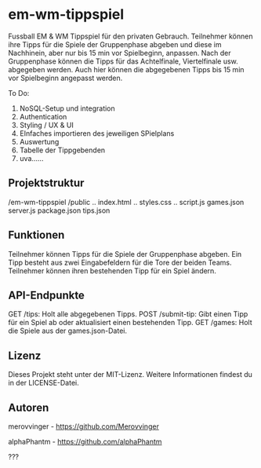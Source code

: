 # em-wm-tippspiel
Fussball EM &amp; WM Tippspiel für den privaten Gebrauch.
Teilnehmer können ihre Tipps für die Spiele der Gruppenphase abgeben und diese im Nachhinein, aber nur bis 15 min vor Spielbeginn, anpassen.
Nach der Gruppenphase können die Tipps für das Achtelfinale, Viertelfinale usw. abgegeben werden.
Auch hier können die abgegebenen Tipps bis 15 min vor Spielbeginn angepasst werden.

To Do:
1. NoSQL-Setup und integration
2. Authentication
3. Styling / UX & UI
4. EInfaches importieren des jeweiligen SPielplans
5. Auswertung
6. Tabelle der Tippgebenden
7.  uva......

## Projektstruktur

/em-wm-tippspiel
/public
.. index.html
.. styles.css
.. script.js
games.json
server.js
package.json
tips.json

## Funktionen

Teilnehmer können Tipps für die Spiele der Gruppenphase abgeben.
Ein Tipp besteht aus zwei Eingabefeldern für die Tore der beiden Teams.
Teilnehmer können ihren bestehenden Tipp für ein Spiel ändern.

## API-Endpunkte

GET /tips: Holt alle abgegebenen Tipps.
POST /submit-tip: Gibt einen Tipp für ein Spiel ab oder aktualisiert einen bestehenden Tipp.
GET /games: Holt die Spiele aus der games.json-Datei.

## Lizenz

Dieses Projekt steht unter der MIT-Lizenz. Weitere Informationen findest du in der LICENSE-Datei.

## Autoren

merovvinger - https://github.com/Merovvinger

alphaPhantm - https://github.com/alphaPhantm

???

